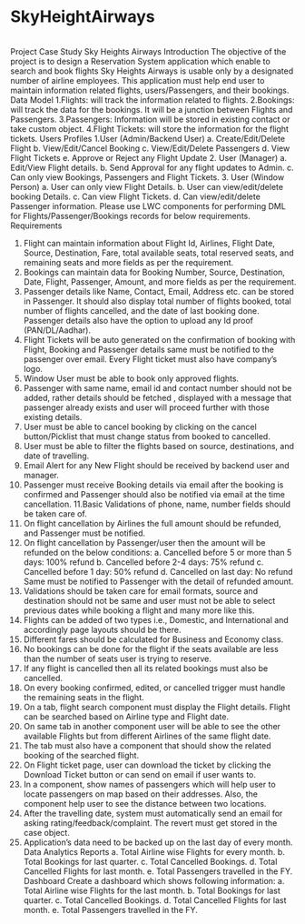 # SkyHeightAirways
</br> Project Case Study
Sky Heights Airways
Introduction
The objective of the project is to design a Reservation System application which enable to search and book flights Sky Heights Airways is usable only by a designated number of airline employees. This application must help end user to maintain information related flights, users/Passengers, and their bookings.
Data Model
1.Flights: will track the information related to flights.
2.Bookings: will track the data for the bookings. It will be a junction between Flights and Passengers.
3.Passengers: Information will be stored in existing contact or take custom object.
4.Flight Tickets: will store the information for the flight tickets.
Users Profiles
1.User (Admin/Backend User)
a. Create/Edit/Delete Flight
b. View/Edit/Cancel Booking
c. View/Edit/Delete Passengers
d. View Flight Tickets
e. Approve or Reject any Flight Update
2. User (Manager)
a. Edit/View Flight details.
b. Send Approval for any flight updates to Admin.
c. Can only view Bookings, Passengers and Flight Tickets.
3. User (Window Person)
a. User can only view Flight Details.
b. User can view/edit/delete booking Details.
c. Can view Flight Tickets.
d. Can view/edit/delete Passenger information.
Please use LWC components for performing DML for Flights/Passenger/Bookings records for below requirements.
Requirements
1. Flight can maintain information about Flight Id, Airlines, Flight Date, Source, Destination, Fare, total available seats, total reserved seats, and remaining seats and more fields as per the requirement.
2. Bookings can maintain data for Booking Number, Source, Destination, Date, Flight, Passenger, Amount, and more fields as per the requirement.
3. Passenger details like Name, Contact, Email, Address etc. can be stored in Passenger. It should also display total number of flights booked, total number of flights cancelled, and the date of last booking done. Passenger details also have the option to upload any Id proof (PAN/DL/Aadhar).
4. Flight Tickets will be auto generated on the confirmation of booking with Flight, Booking and Passenger details same must be notified to the passenger over email. Every Flight ticket must also have company’s logo.
5. Window User must be able to book only approved flights.
6. Passenger with same name, email id and contact number should not be added, rather details should be fetched , displayed with a message that passenger already exists and user will proceed further with those existing details.
7. User must be able to cancel booking by clicking on the cancel button/Picklist that must change status from booked to cancelled.
8. User must be able to filter the flights based on source, destinations, and date of travelling.
9. Email Alert for any New Flight should be received by backend user and manager.
10. Passenger must receive Booking details via email after the booking is confirmed and Passenger should also be notified via email at the time cancellation.
11.Basic Validations of phone, name, number fields should be taken care of.
12. On flight cancellation by Airlines the full amount should be refunded, and Passenger must be notified.
13. On flight cancellation by Passenger/user then the amount will be refunded on the below conditions:
a. Cancelled before 5 or more than 5 days: 100% refund
b. Cancelled before 2-4 days: 75% refund
c. Cancelled before 1 day: 50% refund
d. Cancelled on last day: No refund
Same must be notified to Passenger with the detail of refunded amount.
14. Validations should be taken care for email formats, source and destination should not be same and user must not be able to select previous dates while booking a flight and many more like this.
15. Flights can be added of two types i.e., Domestic, and International and accordingly page layouts should be there.
16. Different fares should be calculated for Business and Economy class.
17. No bookings can be done for the flight if the seats available are less than the number of seats user is trying to reserve.
18. If any flight is cancelled then all its related bookings must also be cancelled.
19. On every booking confirmed, edited, or cancelled trigger must handle the remaining seats in the flight.
20. On a tab, flight search component must display the Flight details. Flight can be searched based on Airline type and Flight date.
21. On same tab in another component user will be able to see the other available Flights but from different Airlines of the same flight date.
22. The tab must also have a component that should show the related booking of the searched flight.
23. On Flight ticket page, user can download the ticket by clicking the Download Ticket button or can send on email if user wants to.
24. In a component, show names of passengers which will help user to locate passengers on map based on their addresses. Also, the component help user to see the distance between two locations.
25. After the travelling date, system must automatically send an email for asking rating/feedback/complaint. The revert must get stored in the case object.
26. Application’s data need to be backed up on the last day of every month.
Data Analytics
Reports
a. Total Airline wise Flights for every month.
b. Total Bookings for last quarter.
c. Total Cancelled Bookings.
d. Total Cancelled Flights for last month.
e. Total Passengers travelled in the FY.
Dashboard
Create a dashboard which shows following information:
a. Total Airline wise Flights for the last month.
b. Total Bookings for last quarter.
c. Total Cancelled Bookings.
d. Total Cancelled Flights for last month.
e. Total Passengers travelled in the FY.
